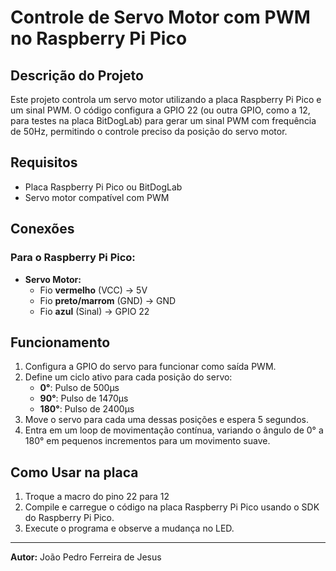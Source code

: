 # Controle de Servo Motor com PWM no Raspberry Pi Pico



## Descrição do Projeto
Este projeto controla um servo motor utilizando a placa Raspberry Pi Pico e um sinal PWM. O código configura a GPIO 22 (ou outra GPIO, como a 12, para testes na placa BitDogLab) para gerar um sinal PWM com frequência de 50Hz, permitindo o controle preciso da posição do servo motor.

## Requisitos
- Placa Raspberry Pi Pico ou BitDogLab
- Servo motor compatível com PWM


## Conexões
### Para o Raspberry Pi Pico:
- **Servo Motor:**
  - Fio **vermelho** (VCC) → 5V
  - Fio **preto/marrom** (GND) → GND
  - Fio **azul** (Sinal) → GPIO 22

## Funcionamento
1. Configura a GPIO do servo para funcionar como saída PWM.
2. Define um ciclo ativo para cada posição do servo:
   - **0°**: Pulso de 500µs
   - **90°**: Pulso de 1470µs
   - **180°**: Pulso de 2400µs
3. Move o servo para cada uma dessas posições e espera 5 segundos.
4. Entra em um loop de movimentação contínua, variando o ângulo de 0° a 180° em pequenos incrementos para um movimento suave.

## Como Usar na placa
1. Troque a macro do pino 22 para 12
2. Compile e carregue o código na placa Raspberry Pi Pico usando o SDK do Raspberry Pi Pico.
3. Execute o programa e observe a mudança no LED.

---
**Autor:** João Pedro Ferreira de Jesus


